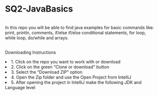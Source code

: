 # SQ2-JavaBasics
</br> In this repo you will be able to find java examples for basic commands like: print, println, comments, if/else if/else conditional statements, for loop, while loop, do/while and arrays.

</br>Downloading Instructions</br>
<li>1. Click on the repo you want to work with or download
<li>2. Click on the green “Clone or download” button
<li>3. Select the “Download ZIP” option
<li>4. Open the Zip folder and use the Open Project from IntelliJ
<li>5. After opening the project in IntelliJ make the following JDK and Language level
